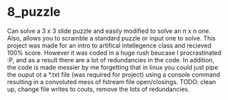 # 8_puzzle
Can solve a 3 x 3 slide puzzle and easily modified to solve an n x n one. 
Also, allows you to scramble a standard puzzle or input one to solve. 
This project was made for an intro to artifical intellegence class and recieved 100% score. 
However it was coded in a huge rush beucase I procrastinated :P, and as a result there are a lot of redundancies in the code. In addition, the code is made messier by me forgetting that in linux you could just pipe the ouput ot a \*.txt file (was required for project) using a console command resulting in a convoluted mess of fstream file open/closings. 
TODO: clean up, change file writes to couts, remove the lots of redundancies.
